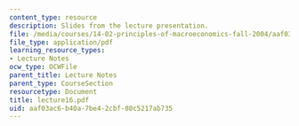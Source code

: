 ```yaml
---
content_type: resource
description: Slides from the lecture presentation.
file: /media/courses/14-02-principles-of-macroeconomics-fall-2004/aaf03ac6b40a7be42cbf80c5217ab735_lecture16.pdf
file_type: application/pdf
learning_resource_types:
- Lecture Notes
ocw_type: OCWFile
parent_title: Lecture Notes
parent_type: CourseSection
resourcetype: Document
title: lecture16.pdf
uid: aaf03ac6-b40a-7be4-2cbf-80c5217ab735
---
```

